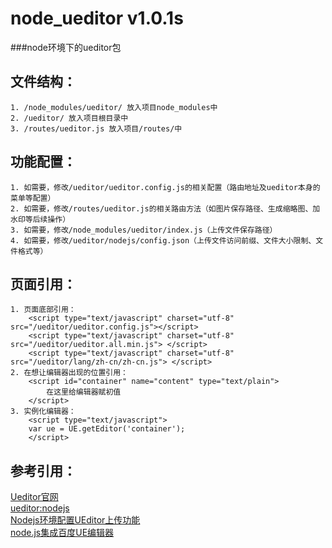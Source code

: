 # node_ueditor v1.0.1s
###node环境下的ueditor包

文件结构：
-------------
	1. /node_modules/ueditor/ 放入项目node_modules中
	2. /ueditor/ 放入项目根目录中
	3. /routes/ueditor.js 放入项目/routes/中

功能配置：
-------------
	1. 如需要，修改/ueditor/ueditor.config.js的相关配置（路由地址及ueditor本身的菜单等配置）
	2. 如需要，修改/routes/ueditor.js的相关路由方法（如图片保存路径、生成缩略图、加水印等后续操作）
	3. 如需要，修改/node_modules/ueditor/index.js（上传文件保存路径）
	4. 如需要，修改/ueditor/nodejs/config.json（上传文件访问前缀、文件大小限制、文件格式等）

页面引用：
--------------
	1. 页面底部引用：
		<script type="text/javascript" charset="utf-8" src="/ueditor/ueditor.config.js"></script>
		<script type="text/javascript" charset="utf-8" src="/ueditor/ueditor.all.min.js"> </script>
		<script type="text/javascript" charset="utf-8" src="/ueditor/lang/zh-cn/zh-cn.js"> </script>
	2. 在想让编辑器出现的位置引用：
		<script id="container" name="content" type="text/plain">
        	在这里给编辑器赋初值
    	</script>
    3. 实例化编辑器：
    	<script type="text/javascript">
        var ue = UE.getEditor('container');
    	</script>

参考引用：
--------------
[Ueditor官网](http://ueditor.baidu.com/website/)<br />
[ueditor:nodejs](http://blog.netpi.me/nodejs/ueditor-nodejs/)<br />
[Nodejs环境配置UEditor上传功能](http://www.xiaoboy.com/detail/1341545081.html)<br />
[node.js集成百度UE编辑器](http://www.jb51.net/article/60781.htm)